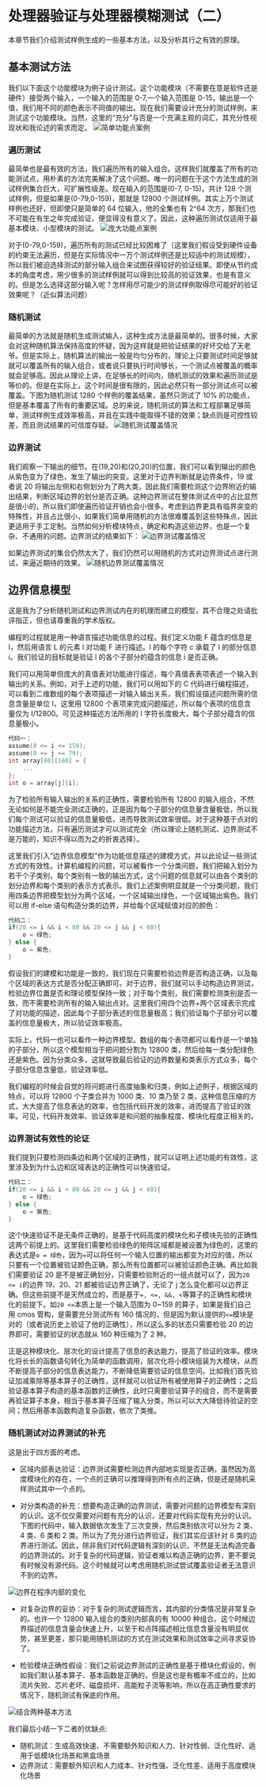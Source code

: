 # 处理器验证与处理器模糊测试（二）

本章节我们介绍测试样例生成的一些基本方法，以及分析其行之有效的原理。

## 基本测试方法

我们以下面这个功能模块为例子设计测试。这个功能模块（不需要在意是软件还是硬件）接受两个输入，一个输入的范围是 0-7,一个输入范围是 0-15，输出是一个值，我们用不同的颜色表示不同值的输出。现在我们需要设计充分的测试样例，来测试这个功能模块。当然，这里的“充分”与否是一个充满主观的词汇，其充分性视现状和我论述的需求而定。
![简单功能点案例](img/coverage.png)

### 遍历测试
最简单也是最有效的方法，我们遍历所有的输入组合。这样我们就覆盖了所有的功能测试点，用朴素的方法完美解决了这个问题。唯一的问题在于这个方法生成的测试样例集合巨大，可扩展性级差。现在输入的范围是(0-7, 0-15)，共计 128 个测试样例，但是如果是(0-79,0-159)，那就是 12800 个测试样例。其实上万个测试样例也还好，但即使只是简单的 64 位输入，他的全集也有 2^64 次方，那我们也不可能在有生之年完成验证，便显得没有意义了。因此，这种遍历测试仅适用于最基本模块、小型模块的测试。
![庞大功能点案例](img/coverage2.png)

对于(0-79,0-159)，遍历所有的测试已经比较困难了（这里我们假设受到硬件设备的约束无法遍历，但是在实际情况中一万个测试样例还是比较适中的测试规模），所以我们被迫选择测试的部分输入组合来试图获得较好的验证结果。即使从节约成本的角度考虑，用少很多的测试样例就可以得到比较高的验证效果，也是有意义的。但是怎么选择这部分输入呢？怎样用尽可能少的测试样例取得尽可能好的验证效果呢？（近似算法问题）

### 随机测试
最简单的方法就是随机生成测试输入，这种生成方法是最简单的。很多时候，大家会对这种随机算法保持高度的怀疑，因为这样就是把验证结果的好坏交给了天老爷。但是实际上，随机算法的输出一般是均匀分布的，理论上只要测试时间足够就就可以覆盖所有的输入组合，或者说只要执行时间够长，一个测试点被覆盖的概率就会足够高。因此从理论上讲，在足够长的时间内，随机测试的效果和遍历测试是等价的。但是在实际上，这个时间是很有限的，因此必然只有一部分测试点可以被覆盖。下图为随机测试 1280 个样例的覆盖结果，虽然只测试了 10% 的功能点，但是基本覆盖了所有的重要区域。总的来说，随机测试的算法和工程部署足够简单，测试样例生成效率极高，并且在实践中能取得不错的效果；缺点则是可控性较差，而且测试结果的可信度存疑。
![随机测试覆盖情况](img/coverage-random.png)

### 边界测试
我们观察一下输出的细节。在(19,20)和(20,20)的位置，我们可以看到输出的颜色从紫色变为了绿色，发生了输出的突变。这里对于边界判断就是边界条件，19 或者说 20 将输出左侧和右侧划分为了两大类，因此我们需要检测这个边界附近的输出结果，判断区域边界的划分是否正确。这种边界测试在整体测试点中的占比显然是很小的，所以我们即使遍历验证开销也会小很多。考虑到边界更具有临界突变的特殊性，并且占比很小，如果我们简单用随机的方法很难覆盖到这些特殊点，因此更适用于手工定制。当然如何分析模块特点，确定和构造这些边界，也是一个复杂、不通用的问题。边界测试的结果如下：
![边界测试覆盖情况](img/coverage-edge.png)

如果边界测试的集合仍然太大了，我们仍然可以用随机的方式对边界测试点进行测试，来逼近期待的效果。
![随机边界测试覆盖情况](img/coverage-edge-random.png)

## 边界信息模型
这是我为了分析随机测试和边界测试内在的机理而建立的模型，其不合理之处请批评指正，但也请尊重我的学术版权。

编程的过程就是用一种语言描述功能信息的过程。我们定义功能 F 蕴含的信息是 I，然后用语言 L 的元素 l 对功能 F 进行描述。l 的每个字符 c 承载了 I 的部分信息 i。我们验证的目标就是验证 l 的各个子部分的蕴含的信息 i 是否正确。

我们可以用简单但庞大的真值表对功能进行描述，每个真值表表项表述一个输入到输出的关系。例如，对于上述的功能，我们可以用如下的 C 代码进行编程描述，可以看到二维数组的每个表项描述一对输入输出关系，我们假设描述问题所需的信息含量是单位 I，这里用 12800 个表项来完成问题描述，所以每个表项的信息含量仅为 I/12800。可见这种描述方法所用的 l 字符长度极大，每个子部分蕴含的信息量极小。
```C
代码一：
assume(0 <= i <= 159);
assume(0 <= j <= 79);
int array[80][160] = {
    ...
};
int o = array[j][i];
```
为了检验所有输入输出的关系的正确性，需要检验所有 12800 的输入组合，不然无论如何是不能完全测试正确的，正是因为每个子部分的信息量含量极低，所以我们每个测试可以验证的信息量极低，进而导致测试效率很低。对于这种基于点对的功能描述方法，只有遍历测试才可以测试完全（所以理论上随机测试、边界测试不是万能的，知识不得以而为之的折衷选择）。

这里我们引入“边界信息模型”作为功能信息描述的建模方式，并以此论证一些测试方式的有效性。计算机编程的问题，可以被看作一个分类问题，我们把输入划分为若干个子类别，每个类别有一致的输出方式，这个问题的信息就可以由各个类别的划分边界和每个类别的表示方式表示。我们上述案例明显就是一个分类问题，我们用四条边界把模型划分为两个区域，一个区域输出绿色，一个区域输出紫色。我们可以用 if-else 语句构造分类的边界，并给每个区域赋值对应的颜色：
```C
代码二：
if(20 <= i && i < 80 && 20 <= j && j < 60){
    o = 绿色;
} else {
    o = 紫色;
}
```
假设我们的建模和功能是一致的，我们现在只需要检验边界是否构造正确，以及每个区域的表达方式是否分配正确即可。对于边界，我们就可以手动构造边界测试，检验边界位置是否和理论模型保持一致；对于每个类别，我们需要检测类别是否一致，而不需要检测所有的输入输出点对。这里我们用四个边界+两个区域表示完成了对功能的描述，因此每个子部分表述的信息量极高；我们验证每个子部分可以覆盖的信息量极大，所以验证效率极高。

实际上，代码一也可以看作一种边界模型。数组的每个表项都可以看作是一个单独的子部分，所以这个模型相当于把问题分割为 12800 类，然后给每一类分配绿色还是紫色。因为分类众多，这就导致最后验证的边界数量和类表示方式众多，每个子部分信息含量低，验证效率低。

我们编程的时候会自觉的将问题进行高度抽象和归类，例如上述例子，根据区域的特点，可以将 12800 个子类合并为 1000 类、10 类乃至 2 类，这种信息压缩的方式，大大提高了信息表达的效率，也包括代码开发的效率，进而提高了验证的效率。可见，代码开发效率、验证效率是和问题的抽象程度、模块化程度正相关的。

### 边界测试有效性的论证

我们提到只要检测四条边和两个区域的正确性，就可以证明上述功能的有效性，这里涉及到为什么边和区域表达的正确性可以快速验证。
```C
代码二：
if(20 <= i && i < 80 && 20 <= j && j < 60){
    o = 绿色;
} else {
    o = 紫色;
}
```

这个快速验证不是无条件正确的，是基于代码高度的模块化和子模块先验的正确性这两个前提上的。这里我们需要检验绿色的矩阵区域都是被设置为绿色的，这里的表达式是`o = 绿色`，因为`=`可以将任何一个输入位置的输出都变为对应的值，所以只要有一个位置被验证颜色正确，那么所有位置都可以被验证颜色正确。再比如我们需要验证 20 是不是被正确划分，只需要检验附近的一组点就可以了，因为`20 <= i`的边界 19、20、21 都被验证边界正确了，无论了 j 怎么变化都可以边界正确。但这些前提不是天然成立的，而是基于`=, <=, &&, <`等算子的正确性和模块化的前提下。如`20 <=`本质上是一个输入范围为 0~159 的算子，如果是我们自己用 cmos 管构，是需要充分测试所有 160 情况的，但是因为默认提供的`<=`模块是对的（或者说历史上验证了他的正确性），所以这么多的状态只需要检验 20 的边界即可，需要验证的状态就从 160 种压缩为了 2 种。

正是这种模块化、层次化的设计提高了信息的表达能力，提高了验证的效率。模块化将长长的函数语句转化为简单的函数调用，层次化将小模块组装为大模块，从而不断提高子部分的信息表达能力，不断降低需要验证的信息空间。比如我们首先验证加减乘除等基本算子的正确性，这样就可以验证所有被使用算子的正确性；之后验证基本算子构造的基本函数的正确性，此时只需要验证算子的组合，而不是需要再验证算子本身，相当于基本算子压缩了输入分类，所以可以大大降低待验证的空间；然后用基本函数构造复杂函数，依次了类推。

### 随机测试对边界测试的补充

这是出于四方面的考虑。

* 区域内部表达验证：边界测试需要检测边界内部地实现是否正确，虽然因为高度模块化的存在，一个点的正确可以推理得到所有点的正确，但是还是随机采样测试其中一个点的。

* 对分类构造的补充：想要构造正确的边界测试，需要对问题的边界模型有深刻的认识。这不仅仅需要对问题有充分的认识，还要对代码实现有充分的认识。下图的代码中，输入数据依次发生了三次变换，然后类别依次可以分为 2 类、4 类、6 类和 2 类。所以为了充分进行边界验证，我们其实应该针对 6 类的边界进行测试。因此，除非我们对代码逻辑有深刻的认识，不然是无法构造完备的边界测试的。对于复杂的代码逻辑，验证者难以构造正确的边界，更不要说有时候没有源代码。这个时候就可以考虑用随机测试尝试覆盖验证者无法意识不到的边界。

![边界在程序内部的变化](img/func-kind.png)

* 对复杂边界的妥协：对于复杂的测试逻辑而言，其内部的分类情况是非常复杂的。也许一个 12800 输入组合的类别内部真的有 10000 种组合。这个时候边界描述的信息含量会快速上升，以至于和点阵描述相比信息含量没有明显优势，甚至更差，那只能用随机测试的方式在测试效果和测试效率之间寻求妥协了。

* 检验模块正确性假设：我们之前说边界测试的正确性是基于模块化假设的，例如我们默认基本算子、基本函数是正确的，但是这也是有概率不成立的，比如流片失败、芯片老坏、磁盘损坏、高能粒子流等影响，所以在高正确性要求的情况下，随机测试有保底的作用。

![结合两种基本方法](img/coverage-together.png)

我们最后小结一下二者的优缺点:
* 随机测试：生成高效快速、不需要额外知识和人力、针对性弱、泛化性好、适用于低模块化场景和黑盒场景
* 边界测试：需要额外知识和人力成本、针对性强、泛化性差、适用于高度模块化场景







